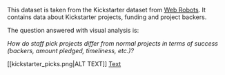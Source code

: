 This dataset is taken from the Kickstarter dataset from [Web Robots](https://webrobots.io/kickstarter-datasets/). It contains data about Kickstarter projects, funding and project backers.

The question answered with visual analysis is: 

_How do staff pick projects differ from normal projects in terms of success (backers, amount pledged, timeliness, etc.)?_

[[kickstarter_picks.png|ALT TEXT]]
[Text](kickstarter_picks.png)
